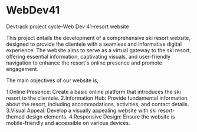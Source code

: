 # WebDev41
Devtrack project cycle-Web Dev 41-resort website

This project entails the development of a comprehensive ski resort website, designed to provide the clientele with a seamless and informative digital experience. The website aims to serve as a virtual gateway to the ski resort, offering essential information, captivating visuals, and user-friendly navigation to enhance the resort's online presence and promote engagement.

The main objectives of our website is,

1.Online Presence: Create a basic online platform that introduces the ski resort to the clientele.
2.Information Hub: Provide fundamental information about the resort, including accommodations, activities, and contact details.
3.Visual Appeal: Develop a visually appealing website with ski resort-themed design elements.
4.Responsive Design: Ensure the website is mobile-friendly and accessible on various devices.
